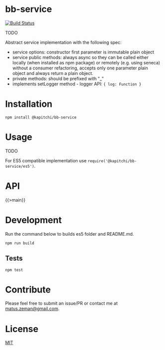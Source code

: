 # bb-service

[![Build Status](https://travis-ci.org/matuszeman/bb-service.svg?branch=master)](https://travis-ci.org/matuszeman/bb-service)

TODO

Abstract service implementation with the following spec:

* service options: constructor first parameter is immutable plain object
* service public methods: always async so they can be called either locally (when installed as npm package) or remotely (e.g. using seneca)
  without a consumer refactoring, accepts only one parameter plain object and always return a plain object.
* private methods: should be prefixed with "_"
* implements setLogger method - logger API: `{ log: Function }`

# Installation

```
npm install @kapitchi/bb-service
```

# Usage

TODO

For ES5 compatible implementation use `require('@kapitchi/bb-service/es5')`.

# API

{{>main}}

# Development

Run the command below to builds es5 folder and README.md.

```
npm run build
```

## Tests

```
npm test
```

# Contribute

Please feel free to submit an issue/PR or contact me at matus.zeman@gmail.com.

# License

[MIT](LICENSE)
